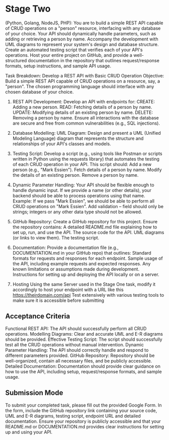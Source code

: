 # Stage Two
(Python, Golang, NodeJS, PHP):
You are to build a simple REST API capable of CRUD operations on a "person" resource, interfacing with any database of your choice. Your API should dynamically handle parameters, such as adding or retrieving a person by name. Accompany the development with UML diagrams to represent your system's design and database structure. Create an automated testing script that verifies each of your API's operations. Host your entire project on GitHub, and provide a well-structured documentation in the repository that outlines request/response formats, setup instructions, and sample API usage.

Task Breakdown: Develop a REST API with Basic CRUD Operation
Objective: Build a simple REST API capable of CRUD operations on a resource, say, a "person". The chosen programming language should interface with any chosen database of your choice.

1. REST API Development:
Develop an API with endpoints for:
 CREATE: Adding a new person.
 READ: Fetching details of a person by name.
 UPDATE: Modifying details of an existing person by name.
 DELETE: Removing a person by name.
 Ensure all interactions with the database are secure and free from common vulnerabilities (e.g., SQL injections).

2. Database Modelling:
 UML Diagram: Design and present a UML (Unified Modeling Language) diagram that represents the structure and relationships of your API's classes and models.


3. Testing Script:
 Develop a script (e.g., using tools like Postman or scripts written in Python using the requests library) that automates the testing of each CRUD operation in your API.
 This script should:
 Add a new person (e.g., "Mark Essien").
 Fetch details of a person by name.
 Modify the details of an existing person.
 Remove a person by name.

4. Dynamic Parameter Handling:
 Your API should be flexible enough to handle dynamic input. If we provide a name (or other details), your backend should be able to process operations using that name.
 Example: If we pass "Mark Essien", we should be able to perform all CRUD operations on "Mark Essien".
 Add validation – field should only be strings; integers or any other data type should not be allowed.

5. GitHub Repository:
 Create a GitHub repository for this project.
 Ensure the repository contains:
 A detailed README.md file explaining how to set up, run, and use the API.
 The source code for the API.
 UML diagrams (or links to view them).
 The testing script.

6. Documentation:
 Provide a documentation file (e.g., DOCUMENTATION.md in your GitHub repo) that outlines:
 Standard formats for requests and responses for each endpoint.
 Sample usage of the API, including example requests and expected responses.
 Any known limitations or assumptions made during development.
 Instructions for setting up and deploying the API locally or on a server.

7. Hosting
 Using the same Server used in the Stage One task, modify it accordingly to  host your endpoint with a URL like this https://theirdomain.com/api
 Test extensively with various testing tools to make sure it is accessible before submitting


## Acceptance Criteria
 Functional REST API: The API should successfully perform all CRUD operations.
 Modelling Diagrams: Clear and accurate UML and E-R diagrams should be provided.
 Effective Testing Script: The script should successfully test all the CRUD operations without manual intervention.
 Dynamic Parameter Handling: The API should correctly handle and respond to different parameters provided.
 GitHub Repository: Repository should be well-organized, contain all necessary files, and be publicly accessible.
 Detailed Documentation: Documentation should provide clear guidance on how to use the API, including setup, request/response formats, and sample usage.

## Submission Mode
To submit your completed task, please fill out the provided Google Form. In the form, include the GitHub repository link containing your source code, UML and E-R diagrams, testing script,  endpoint URL and detailed documentation. Ensure your repository is publicly accessible and that your README.md or DOCUMENTATION.md provides clear instructions for setting up and using your API.
